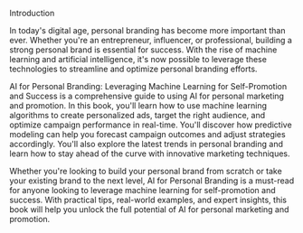 Introduction

In today's digital age, personal branding has become more important than ever. Whether you're an entrepreneur, influencer, or professional, building a strong personal brand is essential for success. With the rise of machine learning and artificial intelligence, it's now possible to leverage these technologies to streamline and optimize personal branding efforts.

AI for Personal Branding: Leveraging Machine Learning for Self-Promotion and Success is a comprehensive guide to using AI for personal marketing and promotion. In this book, you'll learn how to use machine learning algorithms to create personalized ads, target the right audience, and optimize campaign performance in real-time. You'll discover how predictive modeling can help you forecast campaign outcomes and adjust strategies accordingly. You'll also explore the latest trends in personal branding and learn how to stay ahead of the curve with innovative marketing techniques.

Whether you're looking to build your personal brand from scratch or take your existing brand to the next level, AI for Personal Branding is a must-read for anyone looking to leverage machine learning for self-promotion and success. With practical tips, real-world examples, and expert insights, this book will help you unlock the full potential of AI for personal marketing and promotion.
